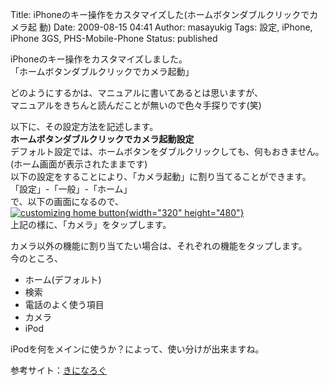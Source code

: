 Title: iPhoneのキー操作をカスタマイズした(ホームボタンダブルクリックでカメラ起 動)
Date: 2009-08-15 04:41
Author: masayukig
Tags: 設定, iPhone, iPhone 3GS, PHS-Mobile-Phone
Status: published

iPhoneのキー操作をカスタマイズしました。  
「ホームボタンダブルクリックでカメラ起動」

どのようにするかは、マニュアルに書いてあるとは思いますが、  
マニュアルをきちんと読んだことが無いので色々手探りです(笑)

以下に、その設定方法を記述します。  
**ホームボタンダブルクリックでカメラ起動設定**  
デフォルト設定では、ホームボタンをダブルクリックしても、何もおきません。  
(ホーム画面が表示されたままです)  
以下の設定をすることにより、「カメラ起動」に割り当てることができます。  
「設定」-「一般」-「ホーム」  
で、以下の画面になるので、  
[![customizing home
button](http://farm3.static.flickr.com/2674/3820631221_267f54c68e.jpg){width="320"
height="480"}](http://www.flickr.com/photos/masayun/3820631221/ "customizing home button by masayuki.igawa, on Flickr")  
上記の様に、「カメラ」をタップします。

カメラ以外の機能に割り当てたい場合は、それぞれの機能をタップします。  
今のところ、

-   ホーム(デフォルト)
-   検索
-   電話のよく使う項目
-   カメラ
-   iPod

iPodを何をメインに使うか？によって、使い分けが出来ますね。

参考サイト：[きになろぐ](http://doronkoasobi.net/archives/1605)

